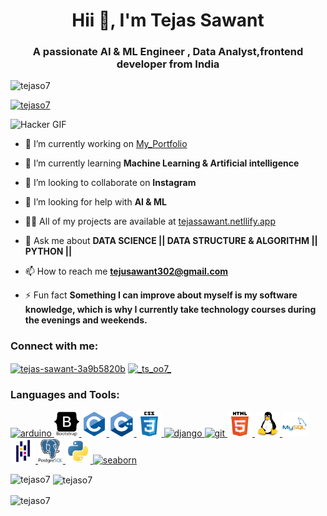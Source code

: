 <h1 align="center">Hii 👋, I'm <span style=color:"red";>Tejas Sawant</span></h1>
<h3 align="center">A passionate AI & ML Engineer , Data Analyst,frontend developer from India</h3>
 

<p align="left"> <img src="https://komarev.com/ghpvc/?username=tejaso7&label=Profile%20views&color=0e75b6&style=flat" alt="tejaso7" /> </p>

<p align="left"> <a href="https://github.com/ryo-ma/github-profile-trophy"><img src="https://github-profile-trophy.vercel.app/?username=tejaso7" alt="tejaso7" /></a> </p>

![Hacker GIF](https://raw.githubusercontent.com/yourusername/yourrepository/master/images/hacker.gif)


- 🔭 I’m currently working on [My_Portfolio](https://tejassawantportfolio.vercel.app/)

- 🌱 I’m currently learning **Machine Learning & Artificial intelligence**

- 👯 I’m looking to collaborate on **Instagram**

- 🤝 I’m looking for help with **AI & ML**

- 👨‍💻 All of my projects are available at [tejassawant.netllify.app](tejassawant.netllify.app)

- 💬 Ask me about **DATA SCIENCE || DATA STRUCTURE & ALGORITHM || PYTHON ||**

- 📫 How to reach me **tejusawant302@gmail.com**

- ⚡ Fun fact **Something I can improve about myself is my software knowledge, which is why I currently take technology courses during the evenings and weekends.**

<h3 align="left">Connect with me:</h3>
<p align="left">
<a href="https://linkedin.com/in/tejas-sawant-3a9b5820b" target="blank"><img align="center" src="https://raw.githubusercontent.com/rahuldkjain/github-profile-readme-generator/master/src/images/icons/Social/linked-in-alt.svg" alt="tejas-sawant-3a9b5820b" height="30" width="40" /></a>
<a href="https://instagram.com/_ts_kingmaker_oo7_" target="blank"><img align="center" src="https://raw.githubusercontent.com/rahuldkjain/github-profile-readme-generator/master/src/images/icons/Social/instagram.svg" alt="_ts_oo7_" height="30" width="40" /></a>
</p>

<h3 align="left">Languages and Tools:</h3>
<p align="left"> <a href="https://www.arduino.cc/" target="_blank" rel="noreferrer"> <img src="https://cdn.worldvectorlogo.com/logos/arduino-1.svg" alt="arduino" width="40" height="40"/> </a> <a href="https://getbootstrap.com" target="_blank" rel="noreferrer"> <img src="https://raw.githubusercontent.com/devicons/devicon/master/icons/bootstrap/bootstrap-plain-wordmark.svg" alt="bootstrap" width="40" height="40"/> </a> <a href="https://www.cprogramming.com/" target="_blank" rel="noreferrer"> <img src="https://raw.githubusercontent.com/devicons/devicon/master/icons/c/c-original.svg" alt="c" width="40" height="40"/> </a> <a href="https://www.w3schools.com/cpp/" target="_blank" rel="noreferrer"> <img src="https://raw.githubusercontent.com/devicons/devicon/master/icons/cplusplus/cplusplus-original.svg" alt="cplusplus" width="40" height="40"/> </a> <a href="https://www.w3schools.com/css/" target="_blank" rel="noreferrer"> <img src="https://raw.githubusercontent.com/devicons/devicon/master/icons/css3/css3-original-wordmark.svg" alt="css3" width="40" height="40"/> </a> <a href="https://www.djangoproject.com/" target="_blank" rel="noreferrer"> <img src="https://cdn.worldvectorlogo.com/logos/django.svg" alt="django" width="40" height="40"/> </a> <a href="https://git-scm.com/" target="_blank" rel="noreferrer"> <img src="https://www.vectorlogo.zone/logos/git-scm/git-scm-icon.svg" alt="git" width="40" height="40"/> </a> <a href="https://www.w3.org/html/" target="_blank" rel="noreferrer"> <img src="https://raw.githubusercontent.com/devicons/devicon/master/icons/html5/html5-original-wordmark.svg" alt="html5" width="40" height="40"/> </a> <a href="https://www.linux.org/" target="_blank" rel="noreferrer"> <img src="https://raw.githubusercontent.com/devicons/devicon/master/icons/linux/linux-original.svg" alt="linux" width="40" height="40"/> </a> <a href="https://www.mysql.com/" target="_blank" rel="noreferrer"> <img src="https://raw.githubusercontent.com/devicons/devicon/master/icons/mysql/mysql-original-wordmark.svg" alt="mysql" width="40" height="40"/> </a> <a href="https://pandas.pydata.org/" target="_blank" rel="noreferrer"> <img src="https://raw.githubusercontent.com/devicons/devicon/2ae2a900d2f041da66e950e4d48052658d850630/icons/pandas/pandas-original.svg" alt="pandas" width="40" height="40"/> </a> <a href="https://www.postgresql.org" target="_blank" rel="noreferrer"> <img src="https://raw.githubusercontent.com/devicons/devicon/master/icons/postgresql/postgresql-original-wordmark.svg" alt="postgresql" width="40" height="40"/> </a> <a href="https://www.python.org" target="_blank" rel="noreferrer"> <img src="https://raw.githubusercontent.com/devicons/devicon/master/icons/python/python-original.svg" alt="python" width="40" height="40"/> </a> <a href="https://seaborn.pydata.org/" target="_blank" rel="noreferrer"> <img src="https://seaborn.pydata.org/_images/logo-mark-lightbg.svg" alt="seaborn" width="40" height="40"/> </a> </p>

<p><img align="left" src="https://github-readme-stats.vercel.app/api/top-langs?username=tejaso7&show_icons=true&locale=en&layout=compact" alt="tejaso7" /></p>

<p>&nbsp;<img align="center" src="https://github-readme-stats.vercel.app/api?username=tejaso7&show_icons=true&locale=en" alt="tejaso7" /></p>

<p><img align="center" src="https://github-readme-streak-stats.herokuapp.com/?user=tejaso7&" alt="tejaso7" /></p>

